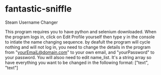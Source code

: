 # fantastic-sniffle
Steam Username Changer

This program requires you to have python and selenium downloaded. 
When the program logs in, click on Edit Profile yourself then type y in the console to intiate the name changing sequence.
by deafult the program will cycle nothing and will not log in, you need to change the details in the program from "yourEmaiL@domain.com"
to your own email, and "yourPassword" to your password. You will alsoo need to edit name_list. It's a string array so have everything you want
to be changed in the following format: ["text", "text"]
